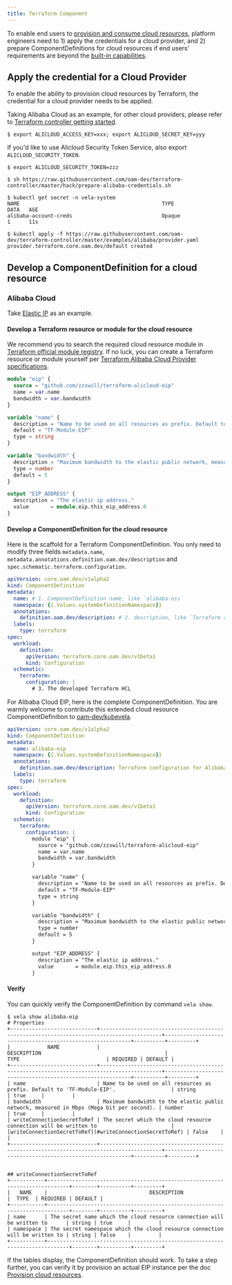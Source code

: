 ```yaml
---
title: Terraform Component
---
```


To enable end users to [provision and consume cloud resources](../../end-user/components/cloud-services/provider-and-consume-cloud-services),
platform engineers need to 1) apply the credentials for a cloud provider, and 2) prepare ComponentDefinitions for cloud resources
if end users' requirements are beyond the [built-in capabilities](../../end-user/components/cloud-services/provider-and-consume-cloud-services#supported-cloud-resource-list).

## Apply the credential for a Cloud Provider

To enable the ability to provision cloud resources by Terraform, the credential for a cloud provider needs to be applied.

Taking Alibaba Cloud as an example, for other cloud providers, please refer to [Terraform controller getting started](https://github.com/oam-dev/terraform-controller/blob/master/getting-started.md).

```shell
$ export ALICLOUD_ACCESS_KEY=xxx; export ALICLOUD_SECRET_KEY=yyy
```

If you'd like to use Alicloud Security Token Service, also export `ALICLOUD_SECURITY_TOKEN`.
```shell
$ export ALICLOUD_SECURITY_TOKEN=zzz
```

```
$ sh https://raw.githubusercontent.com/oam-dev/terraform-controller/master/hack/prepare-alibaba-credentials.sh

$ kubectl get secret -n vela-system
NAME                                              TYPE                                  DATA   AGE
alibaba-account-creds                             Opaque                                1      11s

$ kubectl apply -f https://raw.githubusercontent.com/oam-dev/terraform-controller/master/examples/alibaba/provider.yaml
provider.terraform.core.oam.dev/default created
```

## Develop a ComponentDefinition for a cloud resource

### Alibaba Cloud

Take [Elastic IP](https://www.alibabacloud.com/help/doc-detail/36016.htm) as an example.

#### Develop a Terraform resource or module for the cloud resource

We recommend you to search the required cloud resource module in [Terraform official module registry](https://registry.terraform.io/browse/modules).
If no luck, you can create a Terraform resource or module yourself per
[Terraform Alibaba Cloud Provider specifications](https://registry.terraform.io/providers/aliyun/alicloud/latest/docs).

```terraform
module "eip" {
  source = "github.com/zzxwill/terraform-alicloud-eip"
  name = var.name
  bandwidth = var.bandwidth
}

variable "name" {
  description = "Name to be used on all resources as prefix. Default to 'TF-Module-EIP'."
  default = "TF-Module-EIP"
  type = string
}

variable "bandwidth" {
  description = "Maximum bandwidth to the elastic public network, measured in Mbps (Mega bit per second)."
  type = number
  default = 5
}

output "EIP_ADDRESS" {
  description = "The elastic ip address."
  value       = module.eip.this_eip_address.0
}
```

#### Develop a ComponentDefinition for the cloud resource

Here is the scaffold for a Terraform ComponentDefinition. You only need to modify three fields `metadata.name`,
`metadata.annotations.definition.oam.dev/description` and `spec.schematic.terraform.configuration`. 

```yaml
apiVersion: core.oam.dev/v1alpha2
kind: ComponentDefinition
metadata:
  name: # 1. ComponentDefinition name, like `alibaba-oss`
  namespace: {{.Values.systemDefinitionNamespace}}
  annotations:
    definition.oam.dev/description: # 2. description, like `Terraform configuration for Alibaba Cloud OSS object`
  labels:
    type: terraform
spec:
  workload:
    definition:
      apiVersion: terraform.core.oam.dev/v1beta1
      kind: Configuration
  schematic:
    terraform:
      configuration: |
        # 3. The developed Terraform HCL
```

For Alibaba Cloud EIP, here is the complete ComponentDefinition. You are warmly welcome to contribute this extended cloud
resource ComponentDefinition to [oam-dev/kubevela](https://github.com/oam-dev/kubevela/tree/master/charts/vela-core/templates/definitions).

```yaml
apiVersion: core.oam.dev/v1alpha2
kind: ComponentDefinition
metadata:
  name: alibaba-eip
  namespace: {{.Values.systemDefinitionNamespace}}
  annotations:
    definition.oam.dev/description: Terraform configuration for Alibaba Cloud Elastic IP
  labels:
    type: terraform
spec:
  workload:
    definition:
      apiVersion: terraform.core.oam.dev/v1beta1
      kind: Configuration
  schematic:
    terraform:
      configuration: |
        module "eip" {
          source = "github.com/zzxwill/terraform-alicloud-eip"
          name = var.name
          bandwidth = var.bandwidth
        }

        variable "name" {
          description = "Name to be used on all resources as prefix. Default to 'TF-Module-EIP'."
          default = "TF-Module-EIP"
          type = string
        }

        variable "bandwidth" {
          description = "Maximum bandwidth to the elastic public network, measured in Mbps (Mega bit per second)."
          type = number
          default = 5
        }

        output "EIP_ADDRESS" {
          description = "The elastic ip address."
          value       = module.eip.this_eip_address.0
        }

```

#### Verify

You can quickly verify the ComponentDefinition by command `vela show`.

```shell
$ vela show alibaba-eip
# Properties
+----------------------------+------------------------------------------------------------------------------------------+-----------------------------------------------------------+----------+---------+
|            NAME            |                                       DESCRIPTION                                        |                           TYPE                            | REQUIRED | DEFAULT |
+----------------------------+------------------------------------------------------------------------------------------+-----------------------------------------------------------+----------+---------+
| name                       | Name to be used on all resources as prefix. Default to 'TF-Module-EIP'.                  | string                                                    | true     |         |
| bandwidth                  | Maximum bandwidth to the elastic public network, measured in Mbps (Mega bit per second). | number                                                    | true     |         |
| writeConnectionSecretToRef | The secret which the cloud resource connection will be written to                        | [writeConnectionSecretToRef](#writeConnectionSecretToRef) | false    |         |
+----------------------------+------------------------------------------------------------------------------------------+-----------------------------------------------------------+----------+---------+


## writeConnectionSecretToRef
+-----------+-----------------------------------------------------------------------------+--------+----------+---------+
|   NAME    |                                 DESCRIPTION                                 |  TYPE  | REQUIRED | DEFAULT |
+-----------+-----------------------------------------------------------------------------+--------+----------+---------+
| name      | The secret name which the cloud resource connection will be written to      | string | true     |         |
| namespace | The secret namespace which the cloud resource connection will be written to | string | false    |         |
+-----------+-----------------------------------------------------------------------------+--------+----------+---------+
```

If the tables display, the ComponentDefinition should work. To take a step further, you can verify it by provision an actual EIP instance per
the doc [Provision cloud resources](../../end-user/components/cloud-services/provider-and-consume-cloud-services#provision-cloud-resources
).
